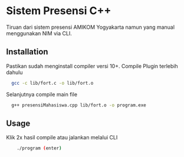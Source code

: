 
# Sistem Presensi C++

Tiruan dari sistem presensi AMIKOM Yogyakarta namun yang manual menggunakan NIM via CLI.


## Installation

Pastikan sudah menginstall compiler versi 10+. Compile Plugin terlebih dahulu
```bash
  gcc -c lib/fort.c -o lib/fort.o
```
Selanjutnya compile main file
```bash
  g++ presensiMahasiswa.cpp lib/fort.o -o program.exe
```
    
## Usage
Klik 2x hasil compile atau jalankan melalui CLI
```bash
    ./program (enter)
```